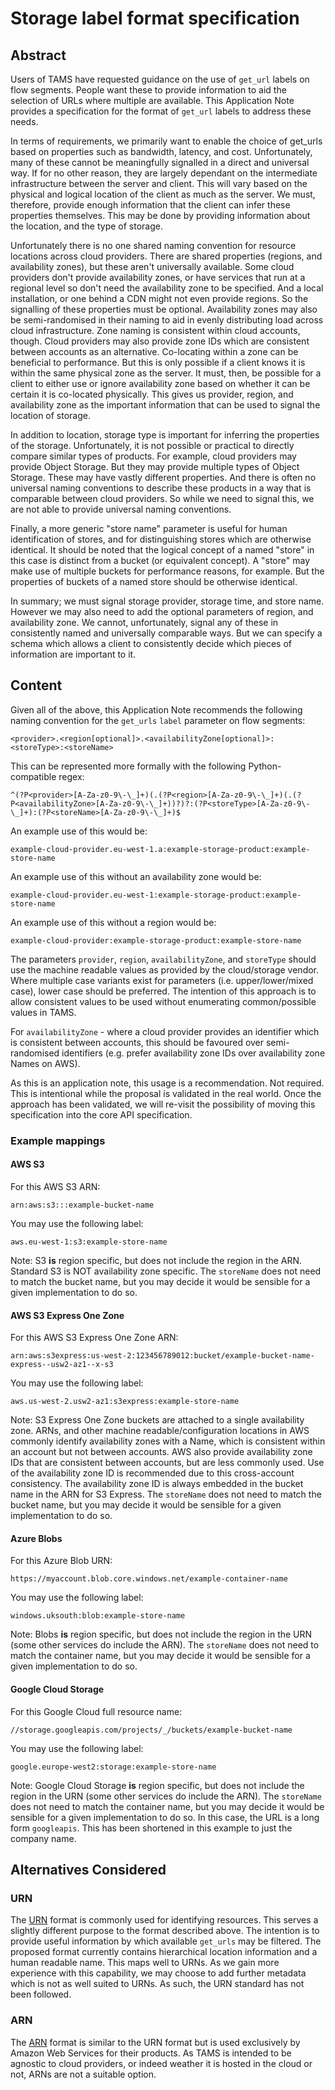 # Storage label format specification

## Abstract

Users of TAMS have requested guidance on the use of `get_url` labels on flow segments.
People want these to provide information to aid the selection of URLs where multiple are available.
This Application Note provides a specification for the format of `get_url` labels to address these needs.

In terms of requirements, we primarily want to enable the choice of get_urls based on properties such as bandwidth, latency, and cost.
Unfortunately, many of these cannot be meaningfully signalled in a direct and universal way.
If for no other reason, they are largely dependant on the intermediate infrastructure between the server and client.
This will vary based on the physical and logical location of the client as much as the server.
We must, therefore, provide enough information that the client can infer these properties themselves.
This may be done by providing information about the location, and the type of storage.

Unfortunately there is no one shared naming convention for resource locations across cloud providers.
There are shared properties (regions, and availability zones), but these aren't universally available.
Some cloud providers don't provide availability zones, or have services that run at a regional level so don't need the availability zone to be specified.
And a local installation, or one behind a CDN might not even provide regions.
So the signalling of these properties must be optional.
Availability zones may also be semi-randomised in their naming to aid in evenly distributing load across cloud infrastructure.
Zone naming is consistent within cloud accounts, though.
Cloud providers may also provide zone IDs which are consistent between accounts as an alternative.
Co-locating within a zone can be beneficial to performance.
But this is only possible if a client knows it is within the same physical zone as the server.
It must, then, be possible for a client to either use or ignore availability zone based on whether it can be certain it is co-located physically.
This gives us provider, region, and availability zone as the important information that can be used to signal the location of storage.

In addition to location, storage type is important for inferring the properties of the storage.
Unfortunately, it is not possible or practical to directly compare similar types of products.
For example, cloud providers may provide Object Storage.
But they may provide multiple types of Object Storage.
These may have vastly different properties.
And there is often no universal naming conventions to describe these products in a way that is comparable between cloud providers.
So while we need to signal this, we are not able to provide universal naming conventions.

Finally, a more generic "store name" parameter is useful for human identification of stores, and for distinguishing stores which are otherwise identical.
It should be noted that the logical concept of a named "store" in this case is distinct from a bucket (or equivalent concept).
A "store" may make use of multiple buckets for performance reasons, for example.
But the properties of buckets of a named store should be otherwise identical.

In summary; we must signal storage provider, storage time, and store name.
However we may also need to add the optional parameters of region, and availability zone.
We cannot, unfortunately, signal any of these in consistently named and universally comparable ways.
But we can specify a schema which allows a client to consistently decide which pieces of information are important to it.

## Content

Given all of the above, this Application Note recommends the following naming convention for the `get_urls` `label` parameter on flow segments:

```text
<provider>.<region[optional]>.<availabilityZone[optional]>:<storeType>:<storeName>
```

This can be represented more formally with the following Python-compatible regex:

```regex
^(?P<provider>[A-Za-z0-9\-\_]+)(.(?P<region>[A-Za-z0-9\-\_]+)(.(?P<availabilityZone>[A-Za-z0-9\-\_]+))?)?:(?P<storeType>[A-Za-z0-9\-\_]+):(?P<storeName>[A-Za-z0-9\-\_]+)$
```

An example use of this would be:

```text
example-cloud-provider.eu-west-1.a:example-storage-product:example-store-name
```

An example use of this without an availability zone would be:

```text
example-cloud-provider.eu-west-1:example-storage-product:example-store-name
```

An example use of this without a region would be:

```text
example-cloud-provider:example-storage-product:example-store-name
```

The parameters `provider`, `region`, `availabilityZone`, and `storeType` should use the machine readable values as provided by the cloud/storage vendor.
Where multiple case variants exist for parameters (i.e. upper/lower/mixed case), lower case should be preferred.
The intention of this approach is to allow consistent values to be used without enumerating common/possible values in TAMS.

For `availabilityZone` - where a cloud provider provides an identifier which is consistent between accounts, this should be favoured over semi-randomised identifiers (e.g. prefer availability zone IDs over availability zone Names on AWS).

As this is an application note, this usage is a recommendation.
Not required.
This is intentional while the proposal is validated in the real world.
Once the approach has been validated, we will re-visit the possibility of moving this specification into the core API specification.

### Example mappings

#### AWS S3

For this AWS S3 ARN:

```text
arn:aws:s3:::example-bucket-name
```

You may use the following label:

```text
aws.eu-west-1:s3:example-store-name
```

Note: S3 **is** region specific, but does not include the region in the ARN.
Standard S3 is NOT availability zone specific.
The `storeName` does not need to match the bucket name, but you may decide it would be sensible for a given implementation to do so.

#### AWS S3 Express One Zone

For this AWS S3 Express One Zone ARN:

```text
arn:aws:s3express:us-west-2:123456789012:bucket/example-bucket-name-express--usw2-az1--x-s3
```

You may use the following label:

```text
aws.us-west-2.usw2-az1:s3express:example-store-name
```

Note: S3 Express One Zone buckets are attached to a single availability zone.
ARNs, and other machine readable/configuration locations in AWS commonly identify availability zones with a Name, which is consistent within an account but not between accounts.
AWS also provide availability zone IDs that are consistent between accounts, but are less commonly used.
Use of the availability zone ID is recommended due to this cross-account consistency.
The availability zone ID is always embedded in the bucket name in the ARN for S3 Express.
The `storeName` does not need to match the bucket name, but you may decide it would be sensible for a given implementation to do so.

#### Azure Blobs

For this Azure Blob URN:

```text
https://myaccount.blob.core.windows.net/example-container-name
```

You may use the following label:

```text
windows.uksouth:blob:example-store-name
```

Note: Blobs **is** region specific, but does not include the region in the URN (some other services do include the ARN).
The `storeName` does not need to match the container name, but you may decide it would be sensible for a given implementation to do so.

#### Google Cloud Storage

For this Google Cloud full resource name:

```text
//storage.googleapis.com/projects/_/buckets/example-bucket-name
```

You may use the following label:

```text
google.europe-west2:storage:example-store-name
```

Note: Google Cloud Storage **is** region specific, but does not include the region in the URN (some other services do include the ARN).
The `storeName` does not need to match the container name, but you may decide it would be sensible for a given implementation to do so.
In this case, the URL is a long form `googleapis`.
This has been shortened in this example to just the company name.

## Alternatives Considered

### URN

The [URN](https://datatracker.ietf.org/doc/html/rfc2141) format is commonly used for identifying resources.
This serves a slightly different purpose to the format described above.
The intention is to provide useful information by which available `get_urls` may be filtered.
The proposed format currently contains hierarchical location information and a human readable name.
This maps well to URNs.
As we gain more experience with this capability, we may choose to add further metadata which is not as well suited to URNs.
As such, the URN standard has not been followed.

### ARN

The [ARN](https://docs.aws.amazon.com/IAM/latest/UserGuide/reference-arns.html) format is similar to the URN format but is used exclusively by Amazon Web Services for their products.
As TAMS is intended to be agnostic to cloud providers, or indeed weather it is hosted in the cloud or not, ARNs are not a suitable option.
